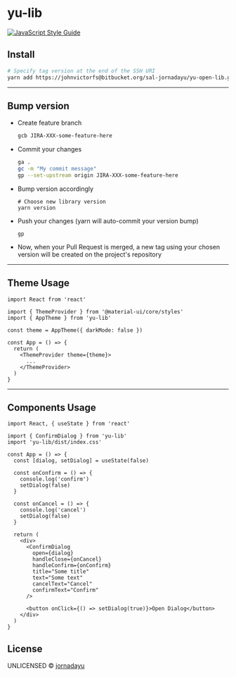 # yu-lib

[![JavaScript Style Guide](https://img.shields.io/badge/code_style-standard-brightgreen.svg)](https://standardjs.com)

## Install

```bash
# Specify tag version at the end of the SSH URI
yarn add https://johnvictorfs@bitbucket.org/sal-jornadayu/yu-open-lib.git#v1.0.0
```

---

## Bump version

- Create feature branch

  ```bash
  gcb JIRA-XXX-some-feature-here
  ```

- Commit your changes

  ```bash
  ga .
  gc -m "My commit message"
  gp --set-upstream origin JIRA-XXX-some-feature-here
  ```

- Bump version accordingly

  ```
  # Choose new library version
  yarn version
  ```

- Push your changes (yarn will auto-commit your version bump)

  ```
  gp
  ```

- Now, when your Pull Request is merged, a new tag using your chosen version will be created on the project's repository

---

## Theme Usage

```tsx
import React from 'react'

import { ThemeProvider } from '@material-ui/core/styles'
import { AppTheme } from 'yu-lib'

const theme = AppTheme({ darkMode: false })

const App = () => {
  return (
    <ThemeProvider theme={theme}>
      ...
    </ThemeProvider>
  )
}
```

---

## Components Usage

```tsx
import React, { useState } from 'react'

import { ConfirmDialog } from 'yu-lib'
import 'yu-lib/dist/index.css'

const App = () => {
  const [dialog, setDialog] = useState(false)

  const onConfirm = () => {
    console.log('confirm')
    setDialog(false)
  }

  const onCancel = () => {
    console.log('cancel')
    setDialog(false)
  }

  return (
    <div>
      <ConfirmDialog
        open={dialog}
        handleClose={onCancel}
        handleConfirm={onConfirm}
        title="Some title"
        text="Some text"
        cancelText="Cancel"
        confirmText="Confirm"
      />

      <button onClick={() => setDialog(true)}>Open Dialog</button>
    </div>
  )
}
```

## License

UNLICENSED © [jornadayu](https://bitbucket.org/sal-jornadayu/yulib)
